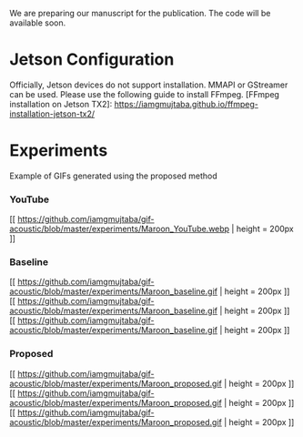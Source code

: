 We are preparing our manuscript for the publication. The code will be available soon.

# Jetson Configuration
Officially, Jetson devices do not support installation. MMAPI or GStreamer can be used. Please use the following guide to install FFmpeg.
[FFmpeg installation on Jetson TX2]: https://iamgmujtaba.github.io/ffmpeg-installation-jetson-tx2/

# Experiments
Example of GIFs generated using the proposed method

### YouTube
[[ https://github.com/iamgmujtaba/gif-acoustic/blob/master/experiments/Maroon_YouTube.webp | height = 200px ]]

### Baseline
[[ https://github.com/iamgmujtaba/gif-acoustic/blob/master/experiments/Maroon_baseline.gif | height = 200px ]]
[[ https://github.com/iamgmujtaba/gif-acoustic/blob/master/experiments/Maroon_baseline.gif | height = 200px ]]
[[ https://github.com/iamgmujtaba/gif-acoustic/blob/master/experiments/Maroon_baseline.gif | height = 200px ]]

### Proposed
[[ https://github.com/iamgmujtaba/gif-acoustic/blob/master/experiments/Maroon_proposed.gif | height = 200px ]]
[[ https://github.com/iamgmujtaba/gif-acoustic/blob/master/experiments/Maroon_proposed.gif | height = 200px ]]
[[ https://github.com/iamgmujtaba/gif-acoustic/blob/master/experiments/Maroon_proposed.gif | height = 200px ]]
